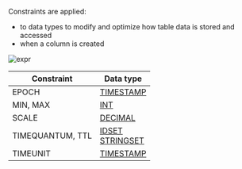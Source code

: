 Constraints are applied:
* to data types to modify and optimize how table data is stored and accessed
* when a column is created

![expr](/img/sql/column_constraint.svg)

| Constraint | Data type |
|---|---|
| EPOCH | [TIMESTAMP](/docs/sql-guide/data-types/data-type-timestamp)
| MIN, MAX | [INT](/docs/sql-guide/data-types/data-type-int) |
| SCALE | [DECIMAL](/docs/sql-guide/data-types/data-type-decimal) |
| TIMEQUANTUM, TTL | [IDSET](/docs/sql-guide/data-types/data-type-idset)<br/> [STRINGSET](/docs/sql-guide/data-types/data-type-stringset) |
| TIMEUNIT | [TIMESTAMP](/docs/sql-guide/data-types/data-type-timestamp) |
